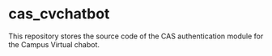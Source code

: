 # cas_cvchatbot
This repository stores the source code of the CAS authentication module for the Campus Virtual chabot.
